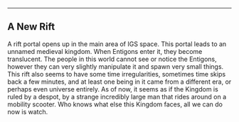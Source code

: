 -------------------------------------
A New Rift
-------------------------------------
A rift portal opens up in the main area of IGS space. This portal leads to an unnamed medieval kingdom. When Entigons enter it, they become translucent. The people in this world cannot see or notice the Entigons, however they can very slightly manipulate it and spawn very small things. This rift also seems to have some time irregularities, sometimes time skips back a few minutes, and at least one being in it came from a different era, or perhaps even universe entirely. As of now, it seems as if the Kingdom is ruled by a despot, by a strange incredibly large man that rides around on a mobility scooter. Who knows what else this Kingdom faces, all we can do now is watch.
